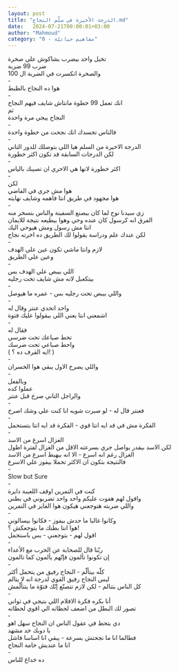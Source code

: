 ```yaml
---
layout: post
title: "الدرجة الأخيرة في سلّم النجاح.md"
date:   2024-07-21T00:00:01+03:00
author: "Mahmoud"
category: "0 - مفاهيم حياتيّة"
---
```

تخيل واحد بيضرب بشاكوش علي صخرة\
ضرب 99 ضربة\
والصخرة اتكسرت في الضربة ال 100\
-\
هوا ده النجاح بالظبط\
-\
انك تعمل 99 خطوة مانتاش شايف فيهم النجاح\
ثم\
النجاح ييجي مرة واحدة\
-\
فالناس تحسدك انك نجحت من خطوة واحدة\
-\
الدرجة الاخيرة من السلم هيا اللي بتوصلك للدور
التاني\
لكن الدرجات السابقة قد تكون اكثر خطورة\
-\
اكثر خطورة لانها هي الاحري ان تصيبك بالياس\
-\
لكن\
هوا مش جري في الفاضي\
هوا مجهود في طريق انتا فاهمه وشايف نهايته\
-\
زي سيدنا نوح لما كان بيصنع السفينة والناس بتسخر
منه\
الفرق انه كرسول كان عنده وحي وهوا بيطيعه نتيجة
للايمان\
انتا مش رسول ومش هيوحي اليك\
لكن عندك علم ودراسة يقولوا لك الطريق ده اخرته
نجاح\
-\
لازم وانتا ماشي تكون عين علي الهدف\
وعين علي الطريق\
-\
اللي بيبص علي الهدف بس\
بيتكعبل لانه مش شايف تحت رجليه\
-\
واللي بيبص تحت رجليه بس - عمره ما هيوصل\
-\
واحد اتحدي عنتر وقال له\
اشمعني انتا يعني اللي بيقولوا عليك فتوة\
-\
فقال له\
تحط صباعك تحت ضرسي\
واحط صباعي تحت ضرسك\
( ايه القرف ده ؟! )\
-\
واللي يصرخ الاول يبقي هوا الخسران\
-\
وبالفعل\
عملوا كده\
والراجل التاني صرخ قبل عنتر\
-\
فعنتر قال له - لو صبرت شويه انا كنت علي وشك اصرخ\
-\
الفكرة مش في قد ايه انتا قوي - الفكرة قد ايه انتا
بتستحمل\
-\
الغزال اسرع من الاسد\
لكن الاسد بيقدر يواصل جري بسرعته الاقل من الغزال لفترة
اطول\
الغزال رغم انه اسرع - الا انه بيهبط اسرع من
الاسد\
فالنتيجة بتكون ان الاكثر تحملا بيفوز علي الاسرع\
-\
Slow but Sure\
-\
كنت في التمرين اوقف اللعيبة دايرة\
واقول لهم هفوت عليكم واحد واحد تضربوني في بطني\
واللي ضربته هتوجعني هيكون هوا الفايز في التمرين\
-\
وكانوا غالبا ما حدش بيفوز - فكانوا بيسالوني\
هوا انتا بطنك ما بتوجعكش ؟!\
اقول لهم - بتوجعني - بس باستحمل\
-\
ربّنا قال للصحابة عن الحرب مع الأعداء\
إن تكونوا تألمون فإنّهم يألمون كما تالمون\
-\
كلّه بيتألّم - النجاح رفيق من يتحمل أكثر\
ليس النجاح رفيق القوي لدرجة انه لا يتالم\
كل الناس بتتالم - لكن لازم تتصنّع إنّك فتوّة ما
بتتألّمش\
-\
أنا بكره فكرة الافلام اللي بتيجي في ثواني\
تصور لك البطل من اضعف لحظاته الي اقوي لحظاته\
-\
دي بتحط في عقول الناس ان النجاح سهل اهو\
يا دوبك خد مشهد\
فطالما انا ما نجحتش بسرعة - يبقي انا اساسا فاشل\
انا ما عنديش خامة النجاح\
-\
ده خداع للناس
